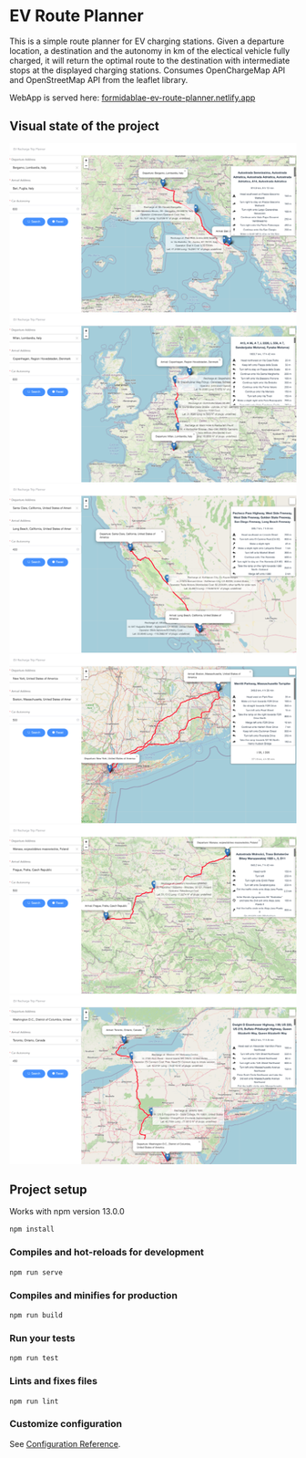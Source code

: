 # EV Route Planner

This is a simple route planner for EV charging stations. Given a departure location, a destination and the autonomy in km of the electical vehicle fully charged, it will return the optimal route to the destination with intermediate stops at the displayed charging stations. Consumes OpenChargeMap API and OpenStreetMap API from the leaflet library.

WebApp is served here: [formidablae-ev-route-planner.netlify.app](https://formidablae-ev-route-planner.netlify.app)

## Visual state of the project

<img src="./images/screenshot1.png" />
<img src="./images/screenshot2.png" />
<img src="./images/screenshot3.png" />
<img src="./images/screenshot4.png" />
<img src="./images/screenshot5.png" />
<img src="./images/screenshot6.png" />

## Project setup
Works with npm version 13.0.0
```
npm install
```

### Compiles and hot-reloads for development
```
npm run serve
```

### Compiles and minifies for production
```
npm run build
```

### Run your tests
```
npm run test
```

### Lints and fixes files
```
npm run lint
```

### Customize configuration
See [Configuration Reference](https://cli.vuejs.org/config/).
